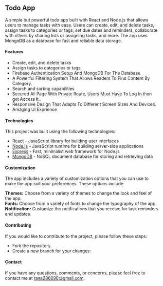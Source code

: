 ## Todo App

A simple but powerful todo app built with React and Node.js that allows users to manage tasks with ease. Users can create, edit, and delete tasks, assign tasks to categories or tags, set due dates and reminders, collaborate with others by sharing lists or assigning tasks, and more. The app uses MongoDB as a database for fast and reliable data storage.

#### Features
* Create, edit, and delete tasks
* Assign tasks to categories or tags
* Firebase Authentication Setup And MongoDB For The Database.
* A Powerful Filtering System That Allows Readers To Find Content By Category.
* Search and sorting capabilities
* Secured All Page With Private Route, Users Must Have To Log In then get Access It..
* Responsive Design That Adapts To Different Screen Sizes And Devices.
* Amzging UI Exprience

#### Technologies
This project was built using the following technologies:

* [React](https://react.dev/) - JavaScript library for building user interfaces
* [Node.js](https://nodejs.org/en) - JavaScript runtime for building server-side applications
* [Express](https://expressjs.com/) - Fast, minimalist web framework for Node.js
* [MongoDB](https://www.mongodb.com/) - NoSQL document database for storing and retrieving data

#### Customization
The app includes a variety of customization options that you can use to make the app suit your preferences. These options include:

<div><b>Themes:</b> Choose from a variety of themes to change the look and feel of the app.</div>
<div><b>Fonts:</b> Choose from a variety of fonts to change the typography of the app.</div>
<div><b>Notification:</b> Customize the notifications that you receive for task reminders and updates.</div>

#### Contributing
If you would like to contribute to the project, please follow these steps:

* Fork the repository.
* Create a new branch for your changes:

#### Contact
If you have any questions, comments, or concerns, please feel free to contact me at rana286090@gmail.com.

